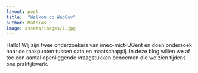 ```yaml
---
layout: post
title:  "Welkom op WebGov"
author: Mathias
image: assets/images/1.jpg
---
```

Hallo! Wij zijn twee onderzoekers van imec-mict-UGent en doen onderzoek naar de raakpunten tussen data en maatschappij. In deze blog willen we af toe een aantal openliggende vraagstukken benoemen die we zien tijdens ons praktijkwerk.
